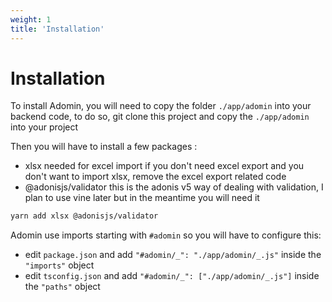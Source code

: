 ```yaml
---
weight: 1
title: 'Installation'
---
```


# Installation

To install Adomin, you will need to copy the folder `./app/adomin` into your backend code,
to do so, git clone this project and copy the `./app/adomin` into your project

Then you will have to install a few packages :

- xlsx
  needed for excel import if you don't need excel export and you don't want to import xlsx, remove the excel export related code
- @adonisjs/validator this is the adonis v5 way of dealing with validation, I plan to use vine later but in the meantime you will need it

```bash
yarn add xlsx @adonisjs/validator
```

Adomin use imports starting with `#adomin` so you will have to configure this:

- edit `package.json` and add `"#adomin/_": "./app/adomin/_.js"` inside the `"imports"` object
- edit `tsconfig.json` and add `"#adomin/_": ["./app/adomin/_.js"]` inside the `"paths"` object
